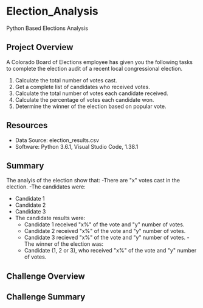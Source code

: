 # Election_Analysis
Python Based Elections Analysis

## Project Overview
A Colorado Board of Elections employee has given you the following tasks to complete the election audit of a recent local congressional election. 

1. Calculate the total number of votes cast.
2. Get a complete list of candidates who received votes. 
3. Calculate the total number of votes each candidate received. 
4. Calculate the percentage of votes each candidate won. 
5. Determine the winner of the election based on popular vote. 

## Resources
- Data Source: election_results.csv
- Software: Python 3.6.1, Visual Studio Code, 1.38.1

## Summary
The analyis of the election show that:
-There are "x" votes cast in the election.
-The candidates were:
  - Candidate 1
  - Candidate 2
  - Candidate 3
- The candidate results were:
  - Candidate 1 received "x%" of the vote and "y" number of votes.
  - Candidate 2 received "x%" of the vote and "y" number of votes.
  - Candidate 3 recieved "x%" of the vote and "y" number of votes.
-The winner of the election was:
  - Candidate (1, 2 or 3), who received "x%" of the vote and "y" number of votes. 

## Challenge Overview

## Challenge Summary
